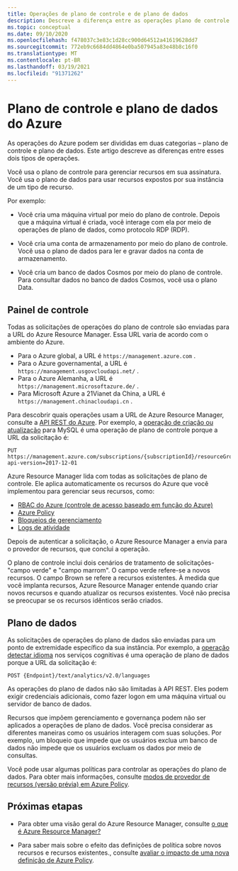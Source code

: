 ```yaml
---
title: Operações de plano de controle e de plano de dados
description: Descreve a diferença entre as operações plano de controle e plano de dados. As operações do plano de controle são manipuladas pelo Azure Resource Manager. As operações do plano de dados são manipuladas por um serviço.
ms.topic: conceptual
ms.date: 09/10/2020
ms.openlocfilehash: f478037c3e83c1d28cc900d64512a41619628dd7
ms.sourcegitcommit: 772eb9c6684dd4864e0ba507945a83e48b8c16f0
ms.translationtype: MT
ms.contentlocale: pt-BR
ms.lasthandoff: 03/19/2021
ms.locfileid: "91371262"
---
```

# <a name="azure-control-plane-and-data-plane"></a>Plano de controle e plano de dados do Azure

As operações do Azure podem ser divididas em duas categorias – plano de controle e plano de dados. Este artigo descreve as diferenças entre esses dois tipos de operações.

Você usa o plano de controle para gerenciar recursos em sua assinatura. Você usa o plano de dados para usar recursos expostos por sua instância de um tipo de recurso.

Por exemplo:

* Você cria uma máquina virtual por meio do plano de controle. Depois que a máquina virtual é criada, você interage com ela por meio de operações de plano de dados, como protocolo RDP (RDP).

* Você cria uma conta de armazenamento por meio do plano de controle. Você usa o plano de dados para ler e gravar dados na conta de armazenamento.

* Você cria um banco de dados Cosmos por meio do plano de controle. Para consultar dados no banco de dados Cosmos, você usa o plano Data.

## <a name="control-plane"></a>Painel de controle

Todas as solicitações de operações do plano de controle são enviadas para a URL do Azure Resource Manager. Essa URL varia de acordo com o ambiente do Azure.

* Para o Azure global, a URL é `https://management.azure.com` .
* Para o Azure governamental, a URL é `https://management.usgovcloudapi.net/` .
* Para o Azure Alemanha, a URL é `https://management.microsoftazure.de/` .
* Para Microsoft Azure a 21Vianet da China, a URL é `https://management.chinacloudapi.cn` .

Para descobrir quais operações usam a URL de Azure Resource Manager, consulte a [API REST do Azure](/rest/api/azure/). Por exemplo, a [operação de criação ou atualização](/rest/api/mysql/databases/createorupdate) para MySQL é uma operação de plano de controle porque a URL da solicitação é:

```http
PUT https://management.azure.com/subscriptions/{subscriptionId}/resourceGroups/{resourceGroupName}/providers/Microsoft.DBforMySQL/servers/{serverName}/databases/{databaseName}?api-version=2017-12-01
```

Azure Resource Manager lida com todas as solicitações de plano de controle. Ele aplica automaticamente os recursos do Azure que você implementou para gerenciar seus recursos, como:

* [RBAC do Azure (controle de acesso baseado em função do Azure)](../../role-based-access-control/overview.md)
* [Azure Policy](../../governance/policy/overview.md)
* [Bloqueios de gerenciamento](lock-resources.md)
* [Logs de atividade](view-activity-logs.md)

Depois de autenticar a solicitação, o Azure Resource Manager a envia para o provedor de recursos, que conclui a operação.

O plano de controle inclui dois cenários de tratamento de solicitações-"campo verde" e "campo marrom". O campo verde refere-se a novos recursos. O campo Brown se refere a recursos existentes. À medida que você implanta recursos, Azure Resource Manager entende quando criar novos recursos e quando atualizar os recursos existentes. Você não precisa se preocupar se os recursos idênticos serão criados.

## <a name="data-plane"></a>Plano de dados

As solicitações de operações do plano de dados são enviadas para um ponto de extremidade específico da sua instância. Por exemplo, a [operação detectar idioma](/rest/api/cognitiveservices/textanalytics/detect%20language/detect%20language) nos serviços cognitivas é uma operação de plano de dados porque a URL da solicitação é:

```http
POST {Endpoint}/text/analytics/v2.0/languages
```

As operações do plano de dados não são limitadas à API REST. Eles podem exigir credenciais adicionais, como fazer logon em uma máquina virtual ou servidor de banco de dados.

Recursos que impõem gerenciamento e governança podem não ser aplicados a operações de plano de dados. Você precisa considerar as diferentes maneiras como os usuários interagem com suas soluções. Por exemplo, um bloqueio que impede que os usuários exclua um banco de dados não impede que os usuários excluam os dados por meio de consultas.

Você pode usar algumas políticas para controlar as operações do plano de dados. Para obter mais informações, consulte [modos de provedor de recursos (versão prévia) em Azure Policy](../../governance/policy/concepts/definition-structure.md#resource-provider-modes).

## <a name="next-steps"></a>Próximas etapas

* Para obter uma visão geral do Azure Resource Manager, consulte [o que é Azure Resource Manager?](overview.md)

* Para saber mais sobre o efeito das definições de política sobre novos recursos e recursos existentes., consulte [avaliar o impacto de uma nova definição de Azure Policy](../../governance/policy/concepts/evaluate-impact.md).
